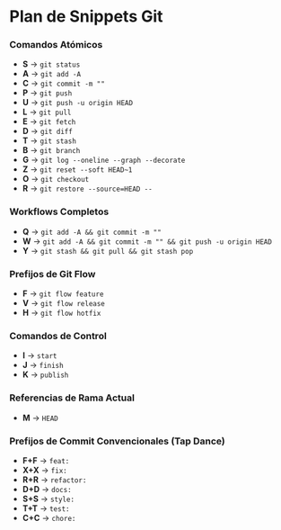 # Plan de Snippets Git

### Comandos Atómicos
- **S** → `git status`
- **A** → `git add -A`
- **C** → `git commit -m ""`
- **P** → `git push`
- **U** → `git push -u origin HEAD`
- **L** → `git pull`
- **E** → `git fetch`
- **D** → `git diff`
- **T** → `git stash`
- **B** → `git branch`
- **G** → `git log --oneline --graph --decorate`
- **Z** → `git reset --soft HEAD~1`
- **O** → `git checkout `
- **R** → `git restore --source=HEAD -- `

### Workflows Completos
- **Q** → `git add -A && git commit -m ""`
- **W** → `git add -A && git commit -m "" && git push -u origin HEAD`
- **Y** → `git stash && git pull && git stash pop`

### Prefijos de Git Flow
- **F** → `git flow feature `
- **V** → `git flow release `
- **H** → `git flow hotfix `

### Comandos de Control
- **I** → `start `
- **J** → `finish `
- **K** → `publish `

### Referencias de Rama Actual
- **M** → `HEAD`

### Prefijos de Commit Convencionales (Tap Dance)
- **F+F** → `feat: `
- **X+X** → `fix: `
- **R+R** → `refactor: `
- **D+D** → `docs: `
- **S+S** → `style: `
- **T+T** → `test: `
- **C+C** → `chore: `